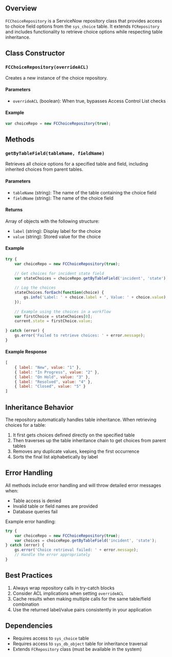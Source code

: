 ## Overview
`FCChoiceRepository` is a ServiceNow repository class that provides access to choice field options from the `sys_choice` table. It extends `FCRepository` and includes functionality to retrieve choice options while respecting table inheritance.

## Class Constructor

### `FCChoiceRepository(overrideACL)`
Creates a new instance of the choice repository.

#### Parameters
- `overrideACL` (boolean): When true, bypasses Access Control List checks

#### Example
```javascript
var choiceRepo = new FCChoiceRepository(true);
```

## Methods

### `getByTableField(tableName, fieldName)`
Retrieves all choice options for a specified table and field, including inherited choices from parent tables.

#### Parameters
- `tableName` (string): The name of the table containing the choice field
- `fieldName` (string): The name of the choice field

#### Returns
Array of objects with the following structure:
- `label` (string): Display label for the choice
- `value` (string): Stored value for the choice

#### Example
```javascript
try {
    var choiceRepo = new FCChoiceRepository(true);
    
    // Get choices for incident state field
    var stateChoices = choiceRepo.getByTableField('incident', 'state');
    
    // Log the choices
    stateChoices.forEach(function(choice) {
        gs.info('Label: ' + choice.label + ', Value: ' + choice.value);
    });
    
    // Example using the choices in a workflow
    var firstChoice = stateChoices[0];
    current.state = firstChoice.value;
    
} catch (error) {
    gs.error('Failed to retrieve choices: ' + error.message);
}
```

#### Example Response
```javascript
[
    { label: "New", value: "1" },
    { label: "In Progress", value: "2" },
    { label: "On Hold", value: "3" },
    { label: "Resolved", value: "4" },
    { label: "Closed", value: "5" }
]
```

## Inheritance Behavior

The repository automatically handles table inheritance. When retrieving choices for a table:

1. It first gets choices defined directly on the specified table
2. Then traverses up the table inheritance chain to get choices from parent tables
3. Removes any duplicate values, keeping the first occurrence
4. Sorts the final list alphabetically by label

## Error Handling

All methods include error handling and will throw detailed error messages when:

- Table access is denied
- Invalid table or field names are provided
- Database queries fail

Example error handling:

```javascript
try {
    var choiceRepo = new FCChoiceRepository(true);
    var choices = choiceRepo.getByTableField('incident', 'state');
} catch (error) {
    gs.error('Choice retrieval failed: ' + error.message);
    // Handle the error appropriately
}
```

## Best Practices

1. Always wrap repository calls in try-catch blocks
2. Consider ACL implications when setting `overrideACL`
3. Cache results when making multiple calls for the same table/field combination
4. Use the returned label/value pairs consistently in your application

## Dependencies

- Requires access to `sys_choice` table
- Requires access to `sys_db_object` table for inheritance traversal
- Extends `FCRepository` class (must be available in the system)
